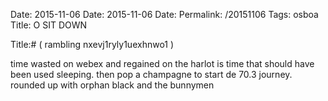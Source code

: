 Date: 2015-11-06
Date: 2015-11-06
Date: 
Permalink: /20151106
Tags: osboa
Title: O SIT DOWN
  
Title:# ( rambling nxevj1ryly1uexhnwo1 )  
  
time wasted on webex and regained on the harlot is time that should have been used sleeping. then pop a champagne to start de 70.3 journey. rounded up with orphan black and the bunnymen